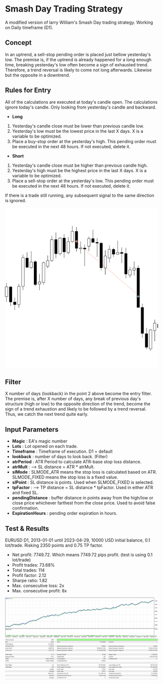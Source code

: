 # Smash Day Trading Strategy
A modified version of larry William's Smash Day trading strategy. Working on Daily timeframe (D1).

## Concept
In an uptrend, a sell-stop pending order is placed just bellow yesterday's low. The premise is, if the uptrend is already happened for a long enough time, breaking yesterday's low often become a sign of exhausted trend. Therefore, a trend reversal is likely to come not long afterwards. Likewise but the opposite in a downtrend.

## Rules for Entry
All of the calculations are executed at today's candle open. The calculations ignore today's candle. Only looking from yesterday's candle and backward.
* __Long__
1. Yesterday's candle close must be lower than previous candle low.
2. Yesterday's low must be the lowest price in the last X days. X is a variable to be optimized.
3. Place a buy-stop order at the yesterday's high. This pending order must be executed in the next 48 hours. If not executed, delete it.
* __Short__
1. Yesterday's candle close must be higher than previous candle high.
2. Yesterday's high must be the highest price in the last X days. X is a variable to be optimized.
3. Place a sell-stop order at the yesterday's low. This pending order must be executed in the next 48 hours. If not executed, delete it.

If there is a trade still running, any subsequent signal to the same direction is ignored.

![](./entry.png)

## Filter
X number of days (lookback) in the point 2 above become the entry filter. The premise is, after X number of days, any break of previous day's structure (high or low) to the opposite direction of the trend, become the sign of a trend exhaustion and likely to be followed by a trend reversal. Thus, we catch the next trend quite early.

## Input Parameters
* __Magic__ : EA's magic number
* __Lots__ : Lot opened on each trade.
* __Timeframe__ : Timeframe of execution. D1 = default
* __lookback__ : number of days to look back. (Filter)
* __atrPeriod__ : ATR Period to calculate ATR-base stop loss distance.
* __atrMult__ : --> SL distance = ATR * atrMult.
* __slMode__ : SLMODE_ATR means the stop loss is calculated based on ATR. SLMODE_FIXED means the stop loss is a fixed value.
* __slPoint__ : SL distance is points. Used when SLMODE_FIXED is selected.
* __tpFactor__ : --> TP distance = SL distance * tpFactor. Used in either ATR and fixed SL.
* __pendingDistance__ : buffer distance in points away from the high/low or close price whichever farthest from the close price. Used to avoid false confirmation.
* __ExpirationHours__ : pending order expiration in hours.

## Test & Results
EURUSD D1, 2013-01-01 until 2023-04-29, 10000 USD initial balance, 0.1 lot/trade. Risking 2350 points and 0.75 TP factor.
* Net profit: 7749.72. Which means 7749.72 pips profit. (test is using 0.1 lot/trade)
* Profit trades: 73.68%
* Total trades: 114
* Profit factor: 2.12
* Sharpe ratio: 1.82
* Max. consecutive loss: 2x
* Max. consecutive profit: 8x

![](./equityCurve.png)
![](./summary.png)
